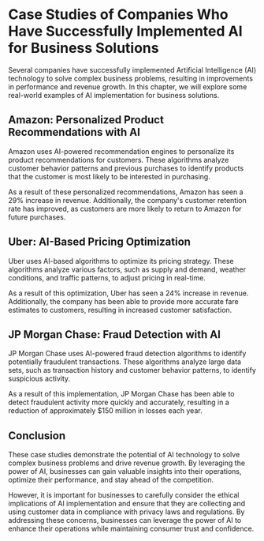 Case Studies of Companies Who Have Successfully Implemented AI for Business Solutions
===============================================================================================================================================================================

Several companies have successfully implemented Artificial Intelligence (AI) technology to solve complex business problems, resulting in improvements in performance and revenue growth. In this chapter, we will explore some real-world examples of AI implementation for business solutions.

Amazon: Personalized Product Recommendations with AI
----------------------------------------------------

Amazon uses AI-powered recommendation engines to personalize its product recommendations for customers. These algorithms analyze customer behavior patterns and previous purchases to identify products that the customer is most likely to be interested in purchasing.

As a result of these personalized recommendations, Amazon has seen a 29% increase in revenue. Additionally, the company's customer retention rate has improved, as customers are more likely to return to Amazon for future purchases.

Uber: AI-Based Pricing Optimization
-----------------------------------

Uber uses AI-based algorithms to optimize its pricing strategy. These algorithms analyze various factors, such as supply and demand, weather conditions, and traffic patterns, to adjust pricing in real-time.

As a result of this optimization, Uber has seen a 24% increase in revenue. Additionally, the company has been able to provide more accurate fare estimates to customers, resulting in increased customer satisfaction.

JP Morgan Chase: Fraud Detection with AI
----------------------------------------

JP Morgan Chase uses AI-powered fraud detection algorithms to identify potentially fraudulent transactions. These algorithms analyze large data sets, such as transaction history and customer behavior patterns, to identify suspicious activity.

As a result of this implementation, JP Morgan Chase has been able to detect fraudulent activity more quickly and accurately, resulting in a reduction of approximately $150 million in losses each year.

Conclusion
----------

These case studies demonstrate the potential of AI technology to solve complex business problems and drive revenue growth. By leveraging the power of AI, businesses can gain valuable insights into their operations, optimize their performance, and stay ahead of the competition.

However, it is important for businesses to carefully consider the ethical implications of AI implementation and ensure that they are collecting and using customer data in compliance with privacy laws and regulations. By addressing these concerns, businesses can leverage the power of AI to enhance their operations while maintaining consumer trust and confidence.
